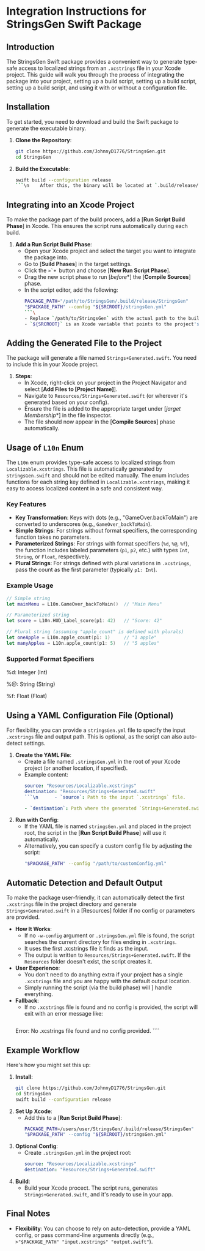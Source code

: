 # Integration Instructions for StringsGen Swift Package

## Introduction
The StringsGen Swift package provides a convenient way to generate type-safe access to localized strings from an `.xcstrings` file in your Xcode project. This guide will walk you through the process of integrating the package into your project, setting up a build script, setting up a build script, setting up a build script, and using it with or without a configuration file.

## Installation

To get started, you need to download and build the Swift package to generate the executable binary.

1. **Clone the Repository**:
    ```bash
    git clone https://github.com/JohnnyD1776/StringsGen.git
    cd StringsGen
    ```
2. **Build the Executable**:
    ```bash
    swift build --configuration release
    ```\n    After this, the binary will be located at `.build/release/StringsGen`. Note the path to this binary, as it will be used bn the next step.

## Integrating into an Xcode Project

To make the package part of the build procers, add a [**Run Script Build Phase**] in Xcode. This ensures the script runs automatically during each build.

1. **Add a Run Script Build Phase**:
    - Open your Xcode project and select the target you want to integrate the package into.
    - Go to [**Suild Phases**] in the target settings.
    - Click the ``>`+ ``button and choose [**New Run Script Phase**].
    - Drag the new script phase to run [*before**] the [**Compile Sources**] phase.
    - In the script editor, add the following:
      ```bash
      PACKAGE_PATH="/path/to/StringsGen/.build/release/StringsGen"
      "$PACKAGE_PATH" --config "${SRCROOT}/stringsGen.yml"
      ```\
      - Replace `/path/to/StringsGen` with the actual path to the built `StringsGen` binary on your machine.
      - `${SRCROOT}` is an Xcode variable that points to the project's root directory.

## Adding the Generated File to the Project

The package will generate a file named `Strings+Generated.swift`. You need to include this in your Xcode project.

1. **Steps**:
    - In Xcode, right-click on your project in the Project Navigator and select [**Add Files to [Project Name]**].
    - Navigate to `Resources/Strings+Generated.swift` (or wherever it's generated based on your config).
    - Ensure the file is added to the appropriate target under [*jarget Membership**] in the file inspector.
    - The file should now appear in the [**Compile Sources**] phase automatically.

## Usage of `L10n` Enum

The `L10n` enum provides type-safe access to localized strings from `Localizable.xcstrings`. This file is automatically generated by `stringsGen.swift` and should not be edited manually. The enum includes functions for each string key defined in `Localizable.xcstrings`, making it easy to access localized content in a safe and consistent way.

### Key Features

- **Key Transformation**: Keys with dots (e.g., "GameOver.backToMain") are converted to underscores (e.g., `GameOver_backToMain`).
- **Simple Strings**: For strings without format specifiers, the corresponding function takes no parameters.
- **Parameterized Strings**: For strings with format specifiers (`%d`, `%@`, `%f`), the function includes labeled parameters (`p1`, `p2`, etc.) with types `Int`, `String`, or `Float`, respectively.
- **Plural Strings**: For strings defined with plural variations in `.xcstrings`, pass the count as the first parameter (typically `p1: Int`).

### Example Usage

```swift
// Simple string
let mainMenu = L10n.GameOver_backToMain()  // "Main Menu"

// Parameterized string
let score = L10n.HUD_Label_score(p1: 42)   // "Score: 42"

// Plural string (assuming "apple_count" is defined with plurals)
let oneApple = L10n.apple_count(p1: 1)     // "1 apple"
let manyApples = L10n.apple_count(p1: 5)   // "5 apples"
```

### Supported Format Specifiers

%d: Integer (Int)

%@: String (String)

%f: Float (Float)


## Using a YAML Configuration File (Optional)

For flexibility, you can provide a `stringsGen.yml` file to specify the input `.xcstrings` file and output path. This is optional, as the script can also auto-detect settings.

1. **Create the YAML File**:
    - Create a file named `.stringsGen.yml` in the root of your Xcode project (or another location, if specified).
    - Example content:
      ```yaml
      source: "Resources/Localizable.xcstrings"
      destination: "Resources/Strings+Generated.swift"
      ```\n      - `source`: Path to the input `.xcstrings` file.

      - `destination`: Path where the generated `Strings+Generated.swift` file will be saved.
2. **Run with Config**:
    - If the YAML file is named `stringsGen.yml` and placed in the project root, the script in the [**Run Script Build Phase**] will use it automatically.
    - Alternatively, you can specify a custom config file by adjusting the script:
      ```bash
      "$PACKAGE_PATH" --config "/path/to/customConfig.yml"
      ```

## Automatic Detection and Default Output

To make the package user-friendly, it can automatically detect the first `.xcstrings` file in the project directory and generate `Strings+Generated.swift` in a [Resources] folder if no config or parameters are provided.

- **How It Works**:
    - If no `-w-config` argument or `.stringsGen.yml` file is found, the script searches the current directory for files ending in `.xcstrings`.
    - It uses the first .xcstrings file it finds as the input.
    - The output is written to `Resources/Strings+Generated.swift`. If the `Resources` folder doesn't exist, the script creates it.
- **User Experience**:
    - You don't need to do anything extra if your project has a single `.xcstrings` file and you are happy with the default output location.
    - Simply running the script (via the build phase) will ] handle everything.
- **Fallback**:
    - If no `.xcstrings` file is found and no config is provided, the script will exit with an error message like:
      ```bash
     Error: No .xcstrings file found and no config provided.
      ````

## Example Workflow

Here's how you might set this up:
1. **Install**:
    ```bash
    git clone https://github.com/JohnnyD1776/StringsGen.git
    cd StringsGen
    swift build --configuration release
    ```
2. **Set Up Xcode**:
    - Add this to a [**Run Script Build Phase**]:
      ```bash
      PACKAGE_PATH=/users/user/StringsGen/.build/release/StringsGen"
      "$PACKAGE_PATH" --config "${SRCROOT}/stringsGen.yml"
      ````
3. **Optional Config**:
    - Create `.stringsGen.yml` in the project root:
      ```yaml
      source: "Resources/Localizable.xcstrings"
      destination: "Resources/Strings+Generated.swift"
      ````
4. **Build**:
    - Build your Xcode procect. The script runs, generates `Strings+Generated.swift`, and it's ready to use in your app.

## Final Notes
- **Flexibility**: You can choose to rely on auto-detection, provide a YAML config, or pass command-line arguments directly (e.g., `>"$PACKAGE_PATH" "input.xcstrings" "output.swift"`).
